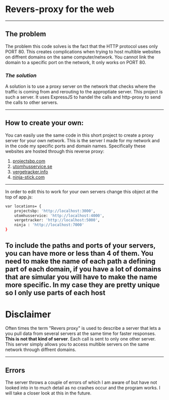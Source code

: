 # Revers-proxy for the web
---
## The problem
The problem this code solves is the fact that the HTTP protocol uses only PORT 80. This creates complications when trying to host multible websites on diffrent domains on the same computer/network. You cannot link the domain to a specific port on the network, It only works on PORT 80.

### *The solution*
A solution is to use a proxy server on the network that checks where the traffic is coming from and rerouting to the approptiate server. This project is such a server. It uses ExpressJS to handel the calls and http-proxy to send the calls to other servers.

---
## How to create your own:
You can easily use the same code in this short project to create a proxy server for your own network. This is the server I made for my network and in the code my specific ports and domain names. Specifically these websites are hosted through this reverse proxy:
1. [projectsbp.com](http://www.projectsbp.com)
2. [utomhusservice.se](http://www.utomhusservice.se)
3. [vergetracker.info](http://www.vergetracker.info)
4. [ninja-stick.com](http://www.ninja-stick.com)
---
In order to edit this to work for your own servers change this object at the top of app.js:
```sh
var locations= {
	projectsbp: 'http://localhost:3000',
	utomhusservice: 'http://localhost:4000',
	vergetracker: 'http://localhost:5000',
	ninja : 'http://localhost:7000'
}
```
To include the paths and ports of your servers, you can have more or less than 4 of them. You need to make the name of each path a defining part of each domain, if you have a lot of domains that are simular you will have to make the name more specific. In my case they are pretty unique so I only use parts of each host
---
# Disclaimer
Often times the term "Revers proxy" is used to describe a server that lets a you pull data from several servers at the same time for faster responses. **This is not that kind of server**. Each call is sent to only one other server. This server simply allows you to access multible servers on the same network through diffrent domains.

---
## Errors
The server throws a couple of errors of which I am aware of but have not looked into in to much detail as no crashes occur and the program works. I will take a closer look at this in the future.
